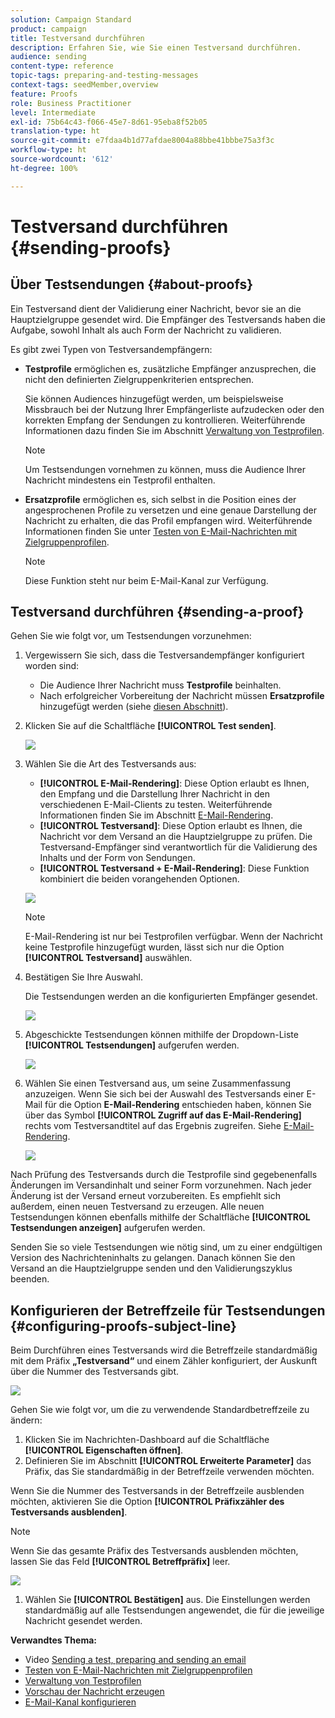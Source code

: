 ```yaml
---
solution: Campaign Standard
product: campaign
title: Testversand durchführen
description: Erfahren Sie, wie Sie einen Testversand durchführen.
audience: sending
content-type: reference
topic-tags: preparing-and-testing-messages
context-tags: seedMember,overview
feature: Proofs
role: Business Practitioner
level: Intermediate
exl-id: 75b64c43-f066-45e7-8d61-95eba8f52b05
translation-type: ht
source-git-commit: e7fdaa4b1d77afdae8004a88bbe41bbbe75a3f3c
workflow-type: ht
source-wordcount: '612'
ht-degree: 100%

---
```


# Testversand durchführen {#sending-proofs}

## Über Testsendungen {#about-proofs}

Ein Testversand dient der Validierung einer Nachricht, bevor sie an die Hauptzielgruppe gesendet wird. Die Empfänger des Testversands haben die Aufgabe, sowohl Inhalt als auch Form der Nachricht zu validieren. 

Es gibt zwei Typen von Testversandempfängern:

* **Testprofile** ermöglichen es, zusätzliche Empfänger anzusprechen, die nicht den definierten Zielgruppenkriterien entsprechen.

   Sie können Audiences hinzugefügt werden, um beispielsweise Missbrauch bei der Nutzung Ihrer Empfängerliste aufzudecken oder den korrekten Empfang der Sendungen zu kontrollieren. Weiterführende Informationen dazu finden Sie im Abschnitt [Verwaltung von Testprofilen](../../audiences/using/managing-test-profiles.md).

   >[!NOTE]
   >
   >Um Testsendungen vornehmen zu können, muss die Audience Ihrer Nachricht mindestens ein Testprofil enthalten.

* **Ersatzprofile** ermöglichen es, sich selbst in die Position eines der angesprochenen Profile zu versetzen und eine genaue Darstellung der Nachricht zu erhalten, die das Profil empfangen wird. Weiterführende Informationen finden Sie unter [Testen von E-Mail-Nachrichten mit Zielgruppenprofilen](../../sending/using/testing-messages-using-target.md).

   >[!NOTE]
   >
   >Diese Funktion steht nur beim E-Mail-Kanal zur Verfügung.

## Testversand durchführen {#sending-a-proof}

Gehen Sie wie folgt vor, um Testsendungen vorzunehmen:

1. Vergewissern Sie sich, dass die Testversandempfänger konfiguriert worden sind:
   * Die Audience Ihrer Nachricht muss **Testprofile** beinhalten.
   * Nach erfolgreicher Vorbereitung der Nachricht müssen **Ersatzprofile** hinzugefügt werden (siehe [diesen Abschnitt](../../sending/using/testing-messages-using-target.md)).

1. Klicken Sie auf die Schaltfläche **[!UICONTROL Test senden]**.

   ![](assets/bat_select.png)

1. Wählen Sie die Art des Testversands aus:

   * **[!UICONTROL E-Mail-Rendering]**: Diese Option erlaubt es Ihnen, den Empfang und die Darstellung Ihrer Nachricht in den verschiedenen E-Mail-Clients zu testen. Weiterführende Informationen finden Sie im Abschnitt [E-Mail-Rendering](../../sending/using/email-rendering.md).
   * **[!UICONTROL Testversand]**: Diese Option erlaubt es Ihnen, die Nachricht vor dem Versand an die Hauptzielgruppe zu prüfen. Die Testversand-Empfänger sind verantwortlich für die Validierung des Inhalts und der Form von Sendungen.
   * **[!UICONTROL Testversand + E-Mail-Rendering]**: Diese Funktion kombiniert die beiden vorangehenden Optionen.

   ![](assets/bat_select1.png)

   >[!NOTE]
   >
   >E-Mail-Rendering ist nur bei Testprofilen verfügbar. Wenn der Nachricht keine Testprofile hinzugefügt wurden, lässt sich nur die Option **[!UICONTROL Testversand]** auswählen.

1. Bestätigen Sie Ihre Auswahl.

   Die Testsendungen werden an die konfigurierten Empfänger gesendet.

   ![](assets/bat_select2.png)

1. Abgeschickte Testsendungen können mithilfe der Dropdown-Liste **[!UICONTROL Testsendungen]** aufgerufen werden.

   ![](assets/bat_view.png)

1. Wählen Sie einen Testversand aus, um seine Zusammenfassung anzuzeigen. Wenn Sie sich bei der Auswahl des Testversands einer E-Mail für die Option **E-Mail-Rendering** entschieden haben, können Sie über das Symbol **[!UICONTROL Zugriff auf das E-Mail-Rendering]** rechts vom Testversandtitel auf das Ergebnis zugreifen. Siehe [E-Mail-Rendering](../../sending/using/email-rendering.md).

   ![](assets/bat_view2.png)

Nach Prüfung des Testversands durch die Testprofile sind gegebenenfalls Änderungen im Versandinhalt und seiner Form vorzunehmen. Nach jeder Änderung ist der Versand erneut vorzubereiten. Es empfiehlt sich außerdem, einen neuen Testversand zu erzeugen. Alle neuen Testsendungen können ebenfalls mithilfe der Schaltfläche **[!UICONTROL Testsendungen anzeigen]** aufgerufen werden.

Senden Sie so viele Testsendungen wie nötig sind, um zu einer endgültigen Version des Nachrichteninhalts zu gelangen. Danach können Sie den Versand an die Hauptzielgruppe senden und den Validierungszyklus beenden.

## Konfigurieren der Betreffzeile für Testsendungen {#configuring-proofs-subject-line}

Beim Durchführen eines Testversands wird die Betreffzeile standardmäßig mit dem Präfix **„Testversand“** und einem Zähler konfiguriert, der Auskunft über die Nummer des Testversands gibt.

![](assets/proof-prefix.png)

Gehen Sie wie folgt vor, um die zu verwendende Standardbetreffzeile zu ändern:

1. Klicken Sie im Nachrichten-Dashboard auf die Schaltfläche **[!UICONTROL Eigenschaften öffnen]**.
1. Definieren Sie im Abschnitt **[!UICONTROL Erweiterte Parameter]** das Präfix, das Sie standardmäßig in der Betreffzeile verwenden möchten.

Wenn Sie die Nummer des Testversands in der Betreffzeile ausblenden möchten, aktivieren Sie die Option **[!UICONTROL Präfixzähler des Testversands ausblenden]**.

>[!NOTE]
>
>Wenn Sie das gesamte Präfix des Testversands ausblenden möchten, lassen Sie das Feld **[!UICONTROL Betreffpräfix]** leer.

![](assets/proof-prefix-configuration.png)

1. Wählen Sie **[!UICONTROL Bestätigen]** aus. Die Einstellungen werden standardmäßig auf alle Testsendungen angewendet, die für die jeweilige Nachricht gesendet werden.

**Verwandtes Thema:**

* Video [Sending a test, preparing and sending an email](../../sending/using/get-started-sending-messages.md#video)
* [Testen von E-Mail-Nachrichten mit Zielgruppenprofilen](../../sending/using/testing-messages-using-target.md)
* [Verwaltung von Testprofilen](../../audiences/using/managing-test-profiles.md)
* [Vorschau der Nachricht erzeugen](../../sending/using/previewing-messages.md)
* [E-Mail-Kanal konfigurieren](../../administration/using/configuring-email-channel.md)
